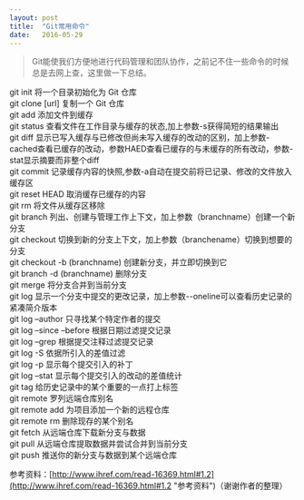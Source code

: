 ```yaml
---
layout: post
title:  "Git常用命令"
date:   2016-05-29
---
```


> Git能使我们方便地进行代码管理和团队协作，之前记不住一些命令的时候总是去网上查，这里做一下总结。

git init 将一个目录初始化为 Git 仓库  
git clone [url] 复制一个 Git 仓库  
git add 添加文件到缓存  
git status 查看文件在工作目录与缓存的状态,加上参数-s获得简短的结果输出  
git diff 显示已写入缓存与已修改但尚未写入缓存的改动的区别，加上参数-cached查看已缓存的改动，参数HAED查看已缓存的与未缓存的所有改动，参数-stat显示摘要而非整个diff  
git commit 记录缓存内容的快照,参数-a自动在提交前将已记录、修改的文件放入缓存区  
git reset HEAD 取消缓存已缓存的内容  
git rm 将文件从缓存区移除  
git branch 列出、创建与管理工作上下文，加上参数（branchname）创建一个新分支  
git checkout 切换到新的分支上下文，加上参数（branchename）切换到想要的分支  
git checkout -b (branchname) 创建新分支，并立即切换到它  
git branch -d (branchname) 删除分支  
git merge 将分支合并到当前分支  
git log 显示一个分支中提交的更改记录，加上参数--oneline可以查看历史记录的紧凑简介版本  
git log –author 只寻找某个特定作者的提交  
git log –since –before 根据日期过滤提交记录  
git log –grep 根据提交注释过滤提交记录  
git log -S 依据所引入的差值过滤  
git log -p 显示每个提交引入的补丁  
git log –stat 显示每个提交引入的改动的差值统计  
git tag 给历史记录中的某个重要的一点打上标签  
git remote 罗列远端仓库别名  
git remote add 为项目添加一个新的远程仓库  
git remote rm 删除现存的某个别名  
git fetch 从远端仓库下载新分支与数据  
git pull 从远端仓库提取数据并尝试合并到当前分支  
git push 推送你的新分支与数据到某个远端仓库  

参考资料：[http://www.ihref.com/read-16369.html#1.2](http://www.ihref.com/read-16369.html#1.2 "参考资料")（谢谢作者的整理）
